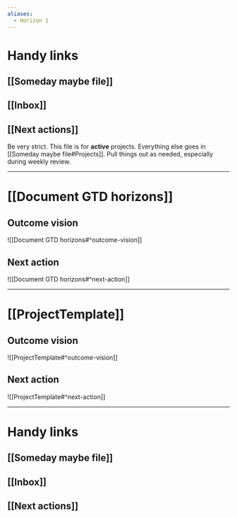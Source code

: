 ```yaml
---
aliases:
  - Horizon 1
---
```

# Handy links
## [[Someday maybe file]]
## [[Inbox]]
## [[Next actions]]

Be very strict. This file is for **active** projects. Everything else goes in [[Someday maybe file#Projects]]. Pull things out as needed, especially during weekly review.

---
# [[Document GTD horizons]]
## Outcome vision
![[Document GTD horizons#^outcome-vision]]
## Next action
![[Document GTD horizons#^next-action]]

---
# [[ProjectTemplate]]
## Outcome vision
![[ProjectTemplate#^outcome-vision]]
## Next action
![[ProjectTemplate#^next-action]]

---



# Handy links
## [[Someday maybe file]]
## [[Inbox]]
## [[Next actions]]